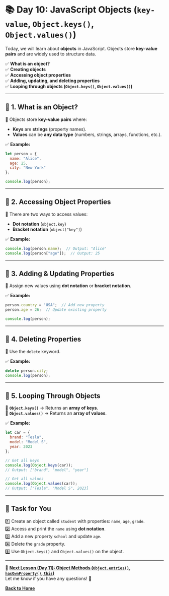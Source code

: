 # **📚 Day 10: JavaScript Objects (`key-value`, `Object.keys()`, `Object.values()`)**  

Today, we will learn about **objects** in JavaScript. Objects store **key-value pairs** and are widely used to structure data.  

✅ **What is an object?**  
✅ **Creating objects**  
✅ **Accessing object properties**  
✅ **Adding, updating, and deleting properties**  
✅ **Looping through objects (`Object.keys()`, `Object.values()`)**  

---

## **🔹 1. What is an Object?**  
📌 Objects store **key-value pairs** where:  
- **Keys** are **strings** (property names).  
- **Values** can be **any data type** (numbers, strings, arrays, functions, etc.).  

✅ **Example:**  
```js
let person = {
  name: "Alice",
  age: 25,
  city: "New York"
};

console.log(person);
```
---

## **🔹 2. Accessing Object Properties**  
📌 There are two ways to access values:  
- **Dot notation** (`object.key`)  
- **Bracket notation** (`object["key"]`)  

✅ **Example:**  
```js
console.log(person.name);  // Output: "Alice"
console.log(person["age"]);  // Output: 25
```

---

## **🔹 3. Adding & Updating Properties**  
📌 Assign new values using **dot notation** or **bracket notation**.  

✅ **Example:**  
```js
person.country = "USA";  // Add new property
person.age = 26;  // Update existing property

console.log(person);
```

---

## **🔹 4. Deleting Properties**  
📌 Use the `delete` keyword.  

✅ **Example:**  
```js
delete person.city;
console.log(person);
```

---

## **🔹 5. Looping Through Objects**  
📌 **`Object.keys()`** → Returns an **array of keys**.  
📌 **`Object.values()`** → Returns an **array of values**.  

✅ **Example:**  
```js
let car = {
  brand: "Tesla",
  model: "Model S",
  year: 2023
};

// Get all keys
console.log(Object.keys(car));  
// Output: ["brand", "model", "year"]

// Get all values
console.log(Object.values(car));  
// Output: ["Tesla", "Model S", 2023]
```

---

## **📝 Task for You**  
1️⃣ Create an object called `student` with properties: `name`, `age`, `grade`.  
2️⃣ Access and print the `name` using **dot notation**.  
3️⃣ Add a new property `school` and update `age`.  
4️⃣ Delete the `grade` property.  
5️⃣ Use `Object.keys()` and `Object.values()` on the object.  

---

🎯 **[Next Lesson (Day 11): Object Methods (`Object.entries()`, `hasOwnProperty()`, `this`)](../day_11/README.md)**  
Let me know if you have any questions! 🚀

[**Back to Home**](../../../)